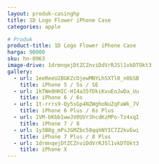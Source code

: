 ```yaml
---
layout: produk-casinghp
title: 1D Logo Flower iPhone Case
categories: apple

# Produk
product-title: 1D Logo Flower iPhone Case
harga: 90000
sku: hn-0963
image-drive: 1drmnqejDtZCZnviDdVrRJSl1vkDTOkt3
gallery:
  - url: 1eeReeU2BGKZcOjewMNYLhSXTl0_n0bSB
    title: iPhone 5 / 5s / SE
  - url: 1kTWe0HHIC-HI4a35fDkiKvuEoJwDa_Uu
    title: iPhone 6 / 6s
  - url: 1t-rrrs9-Qy5sGp4NZWghoNuZqFaWk_7V
    title: iPhone 6 Plus / 6s Plus
  - url: 1VM-bKbb1wwJV0UVr3hcdKzMPo-Tz4xqI
    title: iPhone 7 / 8
  - url: 1y3B8g_mPsJGMZbc58qqhNYIC7Z2kvEwi
    title: iPhone 7 Plus / 8 Plus
  - url: 1drmnqejDtZCZnviDdVrRJSl1vkDTOkt3
    title: iPhone X
---
```

